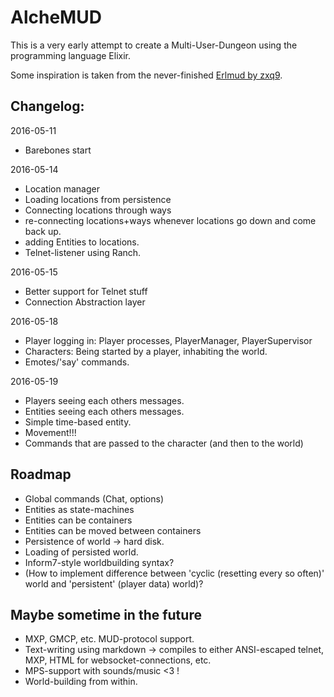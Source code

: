 # AlcheMUD

This is a very early attempt to create a Multi-User-Dungeon using the programming language Elixir.

Some inspiration is taken from the never-finished [Erlmud by zxq9](http://zxq9.com/erlmud/html/).



## Changelog:

2016-05-11

- Barebones start

2016-05-14

- Location manager
- Loading locations from persistence
- Connecting locations through ways
- re-connecting locations+ways whenever locations go down and come back up.
- adding Entities to locations.
- Telnet-listener using Ranch.

2016-05-15

- Better support for Telnet stuff
- Connection Abstraction layer 


2016-05-18

- Player logging in: Player processes, PlayerManager, PlayerSupervisor
- Characters: Being started by a player, inhabiting the world.
- Emotes/'say' commands.

2016-05-19

- Players seeing each others messages.
- Entities seeing each others messages.
- Simple time-based entity.
- Movement!!!
- Commands that are passed to the character (and then to the world)


## Roadmap

- Global commands (Chat, options)
- Entities as state-machines
- Entities can be containers
- Entities can be moved between containers
- Persistence of world -> hard disk.
- Loading of persisted world.
- Inform7-style worldbuilding syntax?
- (How to implement difference between 'cyclic (resetting every so often)' world and 'persistent' (player data) world)?


## Maybe sometime in the future

- MXP, GMCP, etc. MUD-protocol support.
- Text-writing using markdown -> compiles to either ANSI-escaped telnet, MXP, HTML for websocket-connections, etc.
- MPS-support with sounds/music <3 !
- World-building from within.

